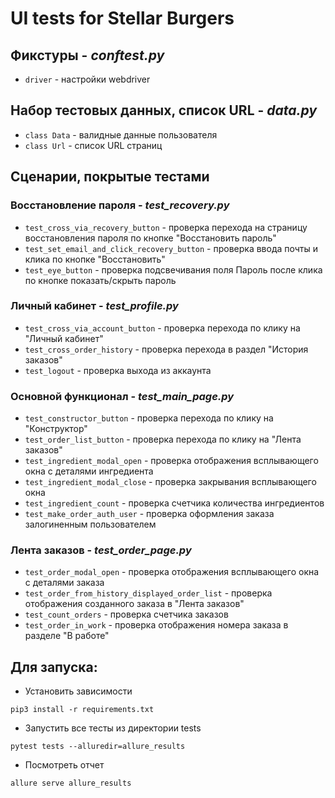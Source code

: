 # UI tests for Stellar Burgers

## Фикстуры - ***conftest.py***
* `driver` - настройки webdriver

## Набор тестовых данных, список URL - ***data.py***
* `class Data` - валидные данные пользователя
* `class Url` - список URL страниц

## Сценарии, покрытые тестами

### Восстановление пароля - ***test_recovery.py***
* `test_cross_via_recovery_button` - проверка перехода на страницу восстановления пароля по кнопке "Восстановить пароль"
* `test_set_email_and_click_recovery_button` - проверка ввода почты и клика по кнопке "Восстановить"
* `test_eye_button` - проверка подсвечивания поля Пароль после клика по кнопке показать/скрыть пароль


### Личный кабинет - ***test_profile.py***
* `test_cross_via_account_button` - проверка перехода по клику на "Личный кабинет"
* `test_cross_order_history` - проверка перехода в раздел "История заказов"
* `test_logout` - проверка выхода из аккаунта


### Основной функционал - ***test_main_page.py***
* `test_constructor_button` - проверка перехода по клику на "Конструктор"
* `test_order_list_button` - проверка перехода по клику на "Лента заказов"
* `test_ingredient_modal_open` - проверка отображения всплывающего окна с деталями ингредиента
* `test_ingredient_modal_close` - проверка закрывания всплывающего окна
* `test_ingredient_count` - проверка счетчика количества ингредиентов
* `test_make_order_auth_user` - проверка оформления заказа залогиненным пользователем


### Лента заказов - ***test_order_page.py***
* `test_order_modal_open` - проверка отображения всплывающего окна с деталями заказа
* `test_order_from_history_displayed_order_list` - проверка отображения созданного заказа в "Лента заказов"
* `test_count_orders` - проверка счетчика заказов
* `test_order_in_work` - проверка отображения номера заказа в разделе "В работе"


## Для запуска:
* Установить зависимости
``` shell
pip3 install -r requirements.txt
```
* Запустить все тесты из директории tests
```shell
pytest tests --alluredir=allure_results
```
* Посмотреть отчет
``` shell
allure serve allure_results
```
